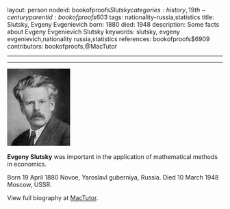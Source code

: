 layout: person
nodeid: bookofproofs$Slutsky
categories: history,19th-century
parentid: bookofproofs$603
tags: nationality-russia,statistics
title: Slutsky, Evgeny Evgenievich
born: 1880
died: 1948
description: Some facts about Evgeny Evgenievich Slutsky
keywords: slutsky, evgeny evgenievich,nationality russia,statistics
references: bookofproofs$6909
contributors: bookofproofs,@MacTutor

---


---

![Slutsky.jpg](https://github.com/bookofproofs/bookofproofs.github.io/blob/main/_sources/_assets/images/portraits/Slutsky.jpg?raw=true)

**Evgeny Slutsky** was important in the application of mathematical methods in economics.

Born 19 April 1880 Novoe, Yaroslavl guberniya, Russia. Died 10 March 1948 Moscow, USSR.


View full biography at [MacTutor](https://mathshistory.st-andrews.ac.uk/Biographies/Slutsky/).
